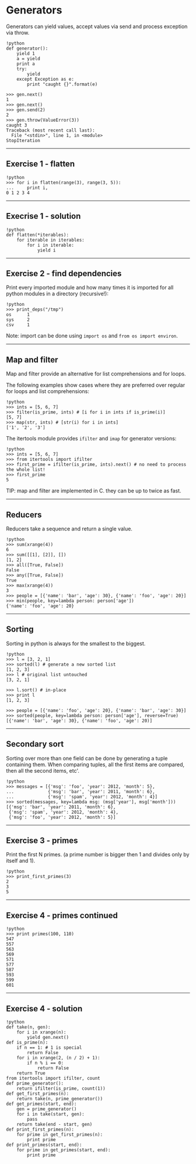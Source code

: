 # Generators 

Generators can yield values, accept values via send and process exception via throw.

	!python
	def generator():
		yield 1
		a = yield
		print a
		try:
			yield
		except Exception as e:
			print "caught {}".format(e)
		
	>>> gen.next()
	1
	>>> gen.next()
	>>> gen.send(2)
	2
	>>> gen.throw(ValueError(3))
	caught 3
	Traceback (most recent call last):
	  File "<stdin>", line 1, in <module>
    StopIteration


---

## Exercise 1 - flatten

	!python
	>>> for i in flatten(range(3), range(3, 5)):
	...     print i,
	0 1 2 3 4

---

## Execrise 1 - solution

	!python
	def flatten(*iterables):
		for iterable in iterables:
			for i in iterable:
				yield i

---

## Exercise 2 - find dependencies

Print every imported module and how many times it is imported for all python modules in a directory (recursive!):

	!python
	>>> print_deps("/tmp")
	os      1
	sys     2
    csv     1
	
Note: import can be done using `import os` and `from os import environ`.

---

## Map and filter

Map and filter provide an alternative for list comprehensions and for loops.

The following examples show cases where they are preferred over regular for loops and list comprehensions:

	!python
	>>> ints = [5, 6, 7]
	>>> filter(is_prime, ints) # [i for i in ints if is_prime(i)]
	[5, 7]
	>>> map(str, ints) # [str(i) for i in ints]
	['1', '2', '3']

The itertools module provides `ifilter` and `imap` for generator versions:

	!python
	>>> ints = [5, 6, 7]
	>>> from itertools import ifilter
	>>> first_prime = ifilter(is_prime, ints).next() # no need to process the whole list!
	>>> first_prime
	5
	
TIP: map and filter are implemented in C. they can be up to twice as fast.

---

## Reducers

Reducers take a sequence and return a single value.
	
	!python
	>>> sum(xrange(4))
	6
	>>> sum([[1], [2]], [])
	[1, 2]
	>>> all([True, False])
	False
	>>> any([True, False])
	True
	>>> max(xrange(4))
	3
	>>> people = [{'name': 'bar', 'age': 30}, {'name': 'foo', 'age': 20}]
	>>> min(people, key=lambda person: person['age'])
	{'name': 'foo', 'age': 20}

---

## Sorting

Sorting in python is always for the smallest to the biggest.

	!python
	>>> l = [3, 2, 1]
	>>> sorted(l) # generate a new sorted list
	[1, 2, 3]
	>>> l # original list untouched
	[3, 2, 1]

	>>> l.sort() # in-place
	>>> print l
	[1, 2, 3]

	>>> people = [{'name': 'foo', 'age': 20}, {'name': 'bar', 'age': 30}]
	>>> sorted(people, key=lambda person: person['age'], reverse=True)
	[{'name': 'bar', 'age': 30}, {'name': 'foo', 'age': 20)]
	
---

## Secondary sort

Sorting over more than one field can be done by generating a tuple containing them.
When comparing tuples, all the first items are compared, then all the second items, etc'.

	!python
	>>> messages = [{'msg': 'foo', 'year': 2012, 'month': 5}, 
	...             {'msg': 'bar', 'year': 2011, 'month': 6},
	...             {'msg': 'spam', 'year': 2012, 'month': 4}]  
	>>> sorted(messages, key=lambda msg: (msg['year'], msg['month']))
	[{'msg': 'bar', 'year': 2011, 'month': 6},
     {'msg': 'spam', 'year': 2012, 'month': 4},
	 {'msg': 'foo', 'year': 2012, 'month': 5}]

---

## Exercise 3 - primes

Print the first N primes. (a prime number is bigger then 1 and divides only by itself and 1).

	!python
	>>> print_first_primes(3)
	2
	3
	5

---

## Exercise 4 - primes continued

	!python
	>>> print primes(100, 110)
	547
	557
	563
	569
	571
	577
	587
	593
	599
	601
	
---

## Exercise 4 - solution

	!python
	def take(n, gen):
		for i in xrange(n):
			yield gen.next()
	def is_prime(n):
		if n == 1: # 1 is special
			return False
		for i in xrange(2, (n / 2) + 1):
			if n % i == 0:
				return False
		return True
	from itertools import ifilter, count
	def prime_generator():
		return ifilter(is_prime, count(1))
	def get_first_primes(n):
		return take(n, prime_generator())
	def get_primes(start, end):
		gen = prime_generator()
		for i in take(start, gen):
			pass
		return take(end - start, gen)
	def print_first_primes(n):
		for prime in get_first_primes(n):
			print prime
	def print_primes(start, end):
		for prime in get_primes(start, end):
			print prime
		
